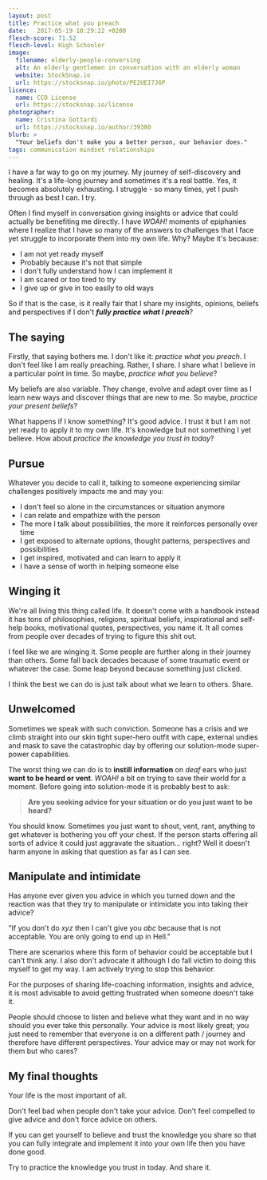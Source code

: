 ```yaml
---
layout: post
title: Practice what you preach
date:   2017-05-19 18:29:22 +0200
flesch-score: 71.52
flesch-level: High Schooler
image:
  filename: elderly-people-conversing
  alt: An elderly gentlemen in conversation with an elderly woman
  website: StockSnap.io
  url: https://stocksnap.io/photo/PE2UEI7J6P
licence:
  name: CCO License
  url: https://stocksnap.io/license
photographer:
  name: Cristina Gottardi
  url: https://stocksnap.io/author/39380
blurb: >
  "Your beliefs don't make you a better person, our behavior does."
tags: communication mindset relationships
---
```


I have a far way to go on my journey. My journey of self-discovery and healing.
It's a life-long journey and sometimes it's a real battle. Yes, it becomes
absolutely exhausting. I struggle - so many times, yet I push through as best
I can. I try.

Often I find myself in conversation giving insights or advice that could actually
be benefiting me directly. I have *WOAH!* moments of epiphanies where I realize that I have
so many of the answers to challenges that I face yet struggle to incorporate them
into my own life. Why? Maybe it's because:

* I am not yet ready myself
* Probably because it's not that simple
* I don't fully understand how I can implement it
* I am scared or too tired to try
* I give up or give in too easily to old ways

So if that is the case, is it really fair that I share my insights, opinions,
beliefs and perspectives if I don't ***fully practice what I preach***?

## The saying

Firstly, that saying bothers me. I don't like it: *practice what you preach*.
I don't feel like I am really preaching. Rather, I share. I share what I believe
in a particular point in time. So maybe, *practice what you believe*?

My beliefs are also variable. They change, evolve and adapt over time as I learn
new ways and discover things that are new to me. So maybe,
*practice your present beliefs*?

What happens if I know something? It's good advice. I trust it but I am not yet
ready to apply it to my own life. It's knowledge but not something I yet believe.
How about *practice the knowledge you trust in today*?

## Pursue

Whatever you decide to call it, talking to someone experiencing similar
challenges positively impacts me and may you:

* I don't feel so alone in the circumstances or situation anymore
* I can relate and empathize with the person
* The more I talk about possibilities, the more it reinforces personally over time
* I get exposed to alternate options, thought patterns, perspectives and possibilities
* I get inspired, motivated and can learn to apply it
* I have a sense of worth in helping someone else

## Winging it

We're all living this thing called life. It doesn't come with a handbook instead
it has tons of philosophies, religions, spiritual beliefs, inspirational and
self-help books, motivational quotes, perspectives, you name it. It all comes
from people over decades of trying to figure this shit out.

I feel like we are winging it. Some people are further along in their journey
than others. Some fall back decades because of some traumatic event or whatever
the case. Some leap beyond because something just clicked.

I think the best we can do is just talk about what we learn to others. Share.

## Unwelcomed

Sometimes we speak with such conviction. Someone has a crisis and we climb straight into
our skin tight super-hero outfit with cape, external undies and mask to save
the catastrophic day by offering our solution-mode super-power capabilities.

The worst thing we can do is to **instill information** on *deaf* ears who just **want
to be heard or vent**. *WOAH!* a bit on trying to save their world for a moment.
Before going into solution-mode it is probably best to ask:

> **Are you seeking advice for your situation or do you just want to be heard?**

You should know. Sometimes you just want to shout, vent, rant, anything to get
whatever is bothering you off your chest. If the person starts offering all
sorts of advice it could just aggravate the situation... right? Well it doesn't
harm anyone in asking that question as far as I can see.

## Manipulate and intimidate

Has anyone ever given you advice in which you turned down and the reaction was
that they try to manipulate or intimidate you into taking their advice?

"If you don't do *xyz* then I can't give you *abc* because that is not
acceptable. You are only going to end up in Hell."

There are scenarios where this form of behavior could be acceptable but
I can't think any. I also don't advocate it although I do fall victim to
doing this myself to get my way. I am actively trying to stop this behavior.

For the purposes of sharing life-coaching information, insights and advice, it
is most advisable to avoid getting frustrated when someone doesn't take it.

People should choose to listen and believe what they want and in no way should
you ever take this personally. Your advice is most likely great; you just need
to remember that everyone is on a different path / journey and therefore have
different perspectives. Your advice may or may not work for them but who cares?

## My final thoughts

Your life is the most important of all.

Don't feel bad when people don't take your advice. Don't feel compelled to
give advice and don't force advice on others.

If you can get yourself to believe and trust the knowledge you share so that
you can fully integrate and implement it into your own life then you have done
good.

Try to practice the knowledge you trust in today. And share it.
